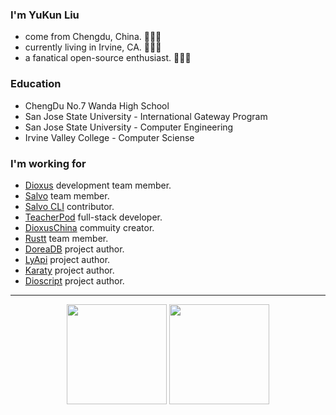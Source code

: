 <!-- ![image](https://github.com/halfrost/halfrost/blob/master/icons/header_.png) -->
<!-- 
<p align="center">
<img src="https://readme-typing-svg.herokuapp.com?size=18&duration=6000&lines=Rust+%7C+Python+%7C+PHP+%7C+Go+Developer"></img>
</p> -->

### I'm YuKun Liu

* come from Chengdu, China. 🌱🌱🌱
* currently living in Irvine, CA. 🔰🔰🔰
* a fanatical open-source enthusiast. 🚀🚀🚀
 
### Education

* ChengDu No.7 Wanda High School
* San Jose State University - International Gateway Program
* San Jose State University - Computer Engineering
* Irvine Valley College - Computer Sciense

### I'm working for

* [Dioxus](https://dioxuslabs.com) development team member.
* [Salvo](https://salvo.rs) team member.
* [Salvo CLI](https://github.com/salvo-rs/salvo-cli) contributor.
* [TeacherPod](https://github.com/commune-org/teacher-pod) full-stack developer.
* [DioxusChina](http://www.dioxus.cn) commuity creator.
* [Rustt](https://rustt.org) team member.
* [DoreaDB](https://dorea.mrxzx.info) project author.
* [LyApi](https://gitee.com/mrxzx/LyApi) project author.
* [Karaty](https://karaty.mrxzx.info) project author.
* [Dioscript](https://github.com/mrxiaozhuox/dioscript) project author.

---

<p align="center">
  <img height="160" src="https://github-readme-stats.vercel.app/api/top-langs/?username=mrxiaozhuox&theme=react&hide=html,css,dockerfile,shell,ejs,stylus&count_private=true&show_icons=true&hide_border=true&layout=compact"/>
  
  <img height="160" src="https://github-readme-stats.vercel.app/api?username=mrxiaozhuox&count_private=true&show_icons=true&theme=react&include_all_commits=true&hide_border=true"/>
</p>
